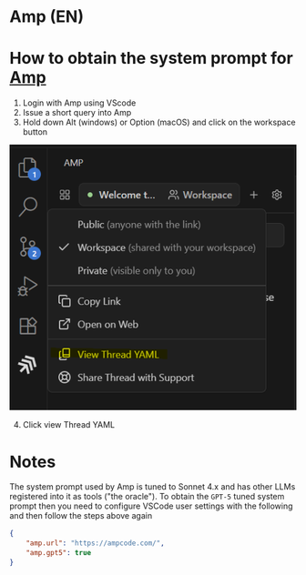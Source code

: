 # Amp (EN)

# How to obtain the system prompt for [Amp](https://ampcode.com)

1. Login with Amp using VScode
2. Issue a short query into Amp
3. Hold down Alt (windows) or Option (macOS) and click on the workspace button

![](./view-thread-yaml.png)

4. Click view Thread YAML

# Notes

The system prompt used by Amp is tuned to Sonnet 4.x and has other LLMs registered into it as tools ("the oracle"). To obtain the `GPT-5` tuned system prompt then you need to configure VSCode user settings with the following and then follow the steps above again

```json
{
    "amp.url": "https://ampcode.com/",
    "amp.gpt5": true
}
```